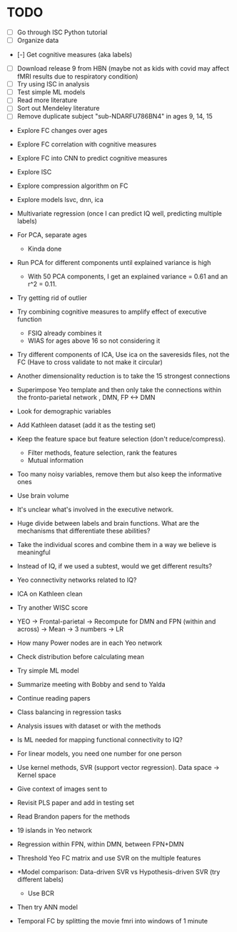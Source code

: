 # TODO

- [ ] Go through ISC Python tutorial
- [ ] Organize data
- [-] Get cognitive measures (aka labels)
- [ ] Download release 9 from HBN (maybe not as kids with covid may affect fMRI results due to respiratory condition)
- [ ] Try using ISC in analysis
- [ ] Test simple ML models
- [ ] Read more literature
- [ ] Sort out Mendeley literature
- [ ] Remove duplicate subject "sub-NDARFU786BN4" in ages 9, 14, 15

- Explore FC changes over ages
- Explore FC correlation with cognitive measures
- Explore FC into CNN to predict cognitive measures
- Explore ISC
- Explore compression algorithm on FC
- Explore models lsvc, dnn, ica

- Multivariate regression (once I can predict IQ well, predicting multiple labels)
- For PCA, separate ages
  - Kinda done
- Run PCA for different components until explained variance is high
  - With 50 PCA components, I get an explained variance = 0.61 and an r^2 = 0.11.
- Try getting rid of outlier
- Try combining cognitive measures to amplify effect of executive function
  - FSIQ already combines it
  - WIAS for ages above 16 so not considering it
- Try different components of ICA, Use ica on the saveresids files, not the FC (Have to cross validate to not make it circular)
- Another dimensionality reduction is to take the 15 strongest connections
- Superimpose Yeo template and then only take the connections within the fronto-parietal network , DMN, FP <-> DMN
- Look for demographic variables
- Add Kathleen dataset (add it as the testing set)
- Keep the feature space but feature selection (don't reduce/compress).
  - Filter methods, feature selection, rank the features
  - Mutual information
- Too many noisy variables, remove them but also keep the informative ones
- Use brain volume
- It's unclear what's involved in the executive network.
- Huge divide between labels and brain functions. What are the mechanisms that differentiate these abilities?
- Take the individual scores and combine them in a way we believe is meaningful
- Instead of IQ, if we used a subtest, would we get different results?
- Yeo connectivity networks related to IQ?

- ICA on Kathleen clean
- Try another WISC score
- YEO -> Frontal-parietal -> Recompute for DMN and FPN (within and across) -> Mean -> 3 numbers -> LR
- How many Power nodes are in each Yeo network
- Check distribution before calculating mean
- Try simple ML model
- Summarize meeting with Bobby and send to Yalda

- Continue reading papers
- Class balancing in regression tasks
- Analysis issues with dataset or with the methods

- Is ML needed for mapping functional connectivity to IQ?
- For linear models, you need one number for one person
- Use kernel methods, SVR (support vector regression). Data space -> Kernel space
- Give context of images sent to
- Revisit PLS paper and add in testing set
- Read Brandon papers for the methods
- 19 islands in Yeo network
- Regression within FPN, within DMN, between FPN+DMN
- Threshold Yeo FC matrix and use SVR on the multiple features
- *Model comparison: Data-driven SVR vs Hypothesis-driven SVR (try different labels)
  - Use BCR
- Then try ANN model
- Temporal FC by splitting the movie fmri into windows of 1 minute
